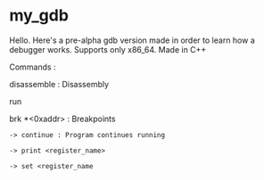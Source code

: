 # my_gdb

Hello.
Here's a pre-alpha gdb version made in order to learn how a debugger works.
Supports only x86_64.
Made in C++

Commands :

disassemble <label> : Disassembly

run <args>

brk *<0xaddr> : Breakpoints

    -> continue : Program continues running

    -> print <register_name>

    -> set <register_name